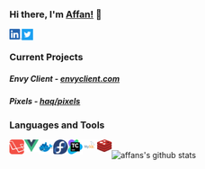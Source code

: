 ### Hi there, I'm [Affan!](https://affanhaq.me/) 👋

[<img align="left" alt="linkedin" width="22px" src="assets/linkedin.png">](https://www.linkedin.com/in/affan-haq/)
[<img align="left" alt="twitter" width="20px" src="assets/twitter.svg">](https://twitter.com/haaaqs/)

<br>

### Current Projects

##### Envy Client - [envyclient.com](https://envyclient.com)
##### Pixels - [haq/pixels](https://github.com/haq/pixels)

### Languages and Tools

[<img align="left" alt="laravel" width="26px" src="assets/laravel.svg">](http://laravel.com/)
[<img align="left" alt="vue.js" width="26px" src="assets/vue.svg">](https://vuejs.org/)
[<img align="left" alt="docker" width="26px" src="assets/docker.svg">](https://www.docker.com/)
[<img align="left" alt="fedora" width="26px" src="assets/fedora.svg">](https://getfedora.org/en/server/)
[<img align="left" alt="teamcity" width="26px" src="assets/teamcity.svg">](https://www.jetbrains.com/teamcity/)
[<img align="left" alt="mysql" width="26px" src="assets/mysql.svg">](https://mariadb.org/)
[<img align="left" alt="redis" width="26px" src="assets/redis.svg">](https://redis.io/)

<br>

<img align="center" alt="affans's github stats" src="https://github-readme-stats.vercel.app/api?username=haq&count_private=true&show_icons=true&include_all_commits=true">

<!--
**haq/haq** is a ✨ _special_ ✨ repository because its `README.md` (this file) appears on your GitHub profile.

Here are some ideas to get you started:

- 🔭 I’m currently working on ...
- 🌱 I’m currently learning ...
- 👯 I’m looking to collaborate on ...
- 🤔 I’m looking for help with ...
- 💬 Ask me about ...
- 😄 Pronouns: ...
- ⚡ Fun fact: ...
-->

